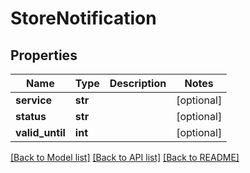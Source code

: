 # StoreNotification

## Properties
Name | Type | Description | Notes
------------ | ------------- | ------------- | -------------
**service** | **str** |  | [optional] 
**status** | **str** |  | [optional] 
**valid_until** | **int** |  | [optional] 

[[Back to Model list]](../README.md#documentation-for-models) [[Back to API list]](../README.md#documentation-for-api-endpoints) [[Back to README]](../README.md)

